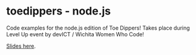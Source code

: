 # toedippers - node.js

Code examples for the node.js edition of Toe Dippers!
Takes place during Level Up event by devICT / Wichita Women Who Code!

[Slides
here](https://docs.google.com/presentation/d/1w8LWZjAw5bcu2EJqYR_BHXHwqspLTu8bb2yvoypqo2c/edit?usp=sharing).

